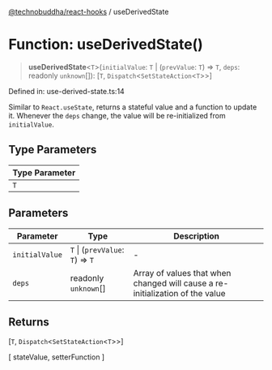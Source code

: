 <!-- markdownlint-disable -->

[@technobuddha/react-hooks](../INDEX.md) / useDerivedState

# Function: useDerivedState()

> **useDerivedState**\<`T`\>(`initialValue`: `T` \| (`prevValue`: `T`) => `T`, `deps`: readonly `unknown`[]): \[`T`, `Dispatch`\<`SetStateAction`\<`T`\>\>\]

Defined in: use-derived-state.ts:14

Similar to `React.useState`, returns a stateful value and a function to update it.  Whenever the `deps` change, the
value will be re-initialized from `initialValue`.

## Type Parameters

| Type Parameter |
| ------ |
| `T` |

## Parameters

| Parameter | Type | Description |
| ------ | ------ | ------ |
| `initialValue` | `T` \| (`prevValue`: `T`) => `T` | - |
| `deps` | readonly `unknown`[] | Array of values that when changed will cause a re-initialization of the value |

## Returns

\[`T`, `Dispatch`\<`SetStateAction`\<`T`\>\>\]

[ stateValue, setterFunction ]
